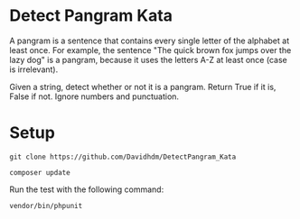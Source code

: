 # Detect Pangram Kata

A pangram is a sentence that contains every single letter of the alphabet at least once. For example, the sentence "The quick brown fox jumps over the lazy dog" is a pangram, because it uses the letters A-Z at least once (case is irrelevant).

Given a string, detect whether or not it is a pangram. Return True if it is, False if not. Ignore numbers and punctuation.

# Setup

```
git clone https://github.com/Davidhdm/DetectPangram_Kata
```

```
composer update
```

Run the test with the following command:
```
vendor/bin/phpunit
```
